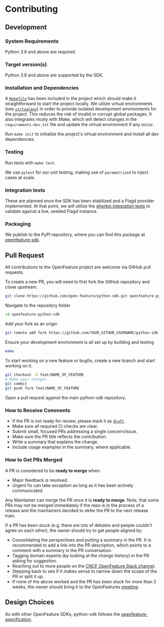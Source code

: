 # Contributing

## Development

### System Requirements

Python 3.8 and above are required.

### Target version(s)

Python 3.8 and above are supported by the SDK.

### Installation and Dependencies

A [`Makefile`](./Makefile) has been included in the project which should make it straightforward to start the project locally. We utilize virtual environments (see [`virtualenv`](https://docs.python.org/3/tutorial/venv.html)) in order to provide isolated development environments for the project. This reduces the risk of invalid or corrupt global packages. It also integrates nicely with Make, which will detect changes in the `requirements-dev.txt` file and update the virtual environment if any occur.

Run `make init` to initialize the project's virtual environment and install all dev dependencies.

### Testing

Run tests with `make test`.

We use `pytest` for our unit testing, making use of `parametrized` to inject cases at scale. 

### Integration tests

These are planned once the SDK has been stabilized and a Flagd provider implemented. At that point, we will utilize the [gherkin integration tests](https://github.com/open-feature/test-harness/blob/main/features/evaluation.feature) to validate against a live, seeded Flagd instance.

### Packaging

We publish to the PyPI repository, where you can find this package at [openfeature-sdk](https://pypi.org/project/openfeature-sdk/).

## Pull Request

All contributions to the OpenFeature project are welcome via GitHub pull requests.

To create a new PR, you will need to first fork the GitHub repository and clone upstream.

```bash
git clone https://github.com/open-feature/python-sdk.git openfeature-python-sdk
```

Navigate to the repository folder

```bash
cd openfeature-python-sdk
```

Add your fork as an origin

```bash
git remote add fork https://github.com/YOUR_GITHUB_USERNAME/python-sdk.git
```

Ensure your development environment is all set up by building and testing

```bash
make
```

To start working on a new feature or bugfix, create a new branch and start working on it.

```bash
git checkout -b feat/NAME_OF_FEATURE
# Make your changes
git commit
git push fork feat/NAME_OF_FEATURE
```

Open a pull request against the main python-sdk repository.

### How to Receive Comments

- If the PR is not ready for review, please mark it as
  [`draft`](https://github.blog/2019-02-14-introducing-draft-pull-requests/).
- Make sure all required CI checks are clear.
- Submit small, focused PRs addressing a single concern/issue.
- Make sure the PR title reflects the contribution.
- Write a summary that explains the change.
- Include usage examples in the summary, where applicable.

### How to Get PRs Merged

A PR is considered to be **ready to merge** when:

- Major feedback is resolved.
- Urgent fix can take exception as long as it has been actively communicated.

Any Maintainer can merge the PR once it is **ready to merge**. Note, that some
PRs may not be merged immediately if the repo is in the process of a release and
the maintainers decided to defer the PR to the next release train.

If a PR has been stuck (e.g. there are lots of debates and people couldn't agree
on each other), the owner should try to get people aligned by:

- Consolidating the perspectives and putting a summary in the PR. It is
  recommended to add a link into the PR description, which points to a comment
  with a summary in the PR conversation.
- Tagging domain experts (by looking at the change history) in the PR asking
  for suggestion.
- Reaching out to more people on the [CNCF OpenFeature Slack channel](https://cloud-native.slack.com/archives/C0344AANLA1).
- Stepping back to see if it makes sense to narrow down the scope of the PR or
  split it up.
- If none of the above worked and the PR has been stuck for more than 2 weeks,
  the owner should bring it to the OpenFeatures [meeting](README.md#contributing).

## Design Choices

As with other OpenFeature SDKs, python-sdk follows the
[openfeature-specification](https://github.com/open-feature/spec).